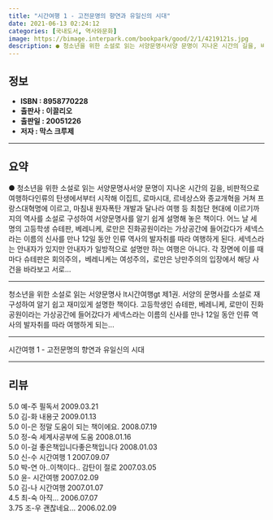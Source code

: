 ```yaml
---
title: "시간여행 1 - 고전문명의 향연과 유일신의 시대"
date: 2021-06-13 02:24:12
categories: [국내도서, 역사와문화]
image: https://bimage.interpark.com/bookpark/good/2/1/4219121s.jpg
description: ● 청소년을 위한 소설로 읽는 서양문명사서양 문명이 지나온 시간의 길을, 비판적으로 여행하다인류의 탄생에서부터 시작해 이집트, 로마시대, 르네상스와 종교개혁을 거쳐 프랑스대혁명에 이르고, 마침내 원자폭탄 개발과 달나라 여행 등 최첨단 현대에 이르기까지의 역사를 소설로 구성하여 서양문명
---
```


## **정보**

- **ISBN : 8958770228**
- **출판사 : 이끌리오**
- **출판일 : 20051226**
- **저자 : 막스 크루제**

------



## **요약**

●  청소년을 위한 소설로 읽는 서양문명사서양 문명이 지나온 시간의 길을, 비판적으로 여행하다인류의 탄생에서부터 시작해 이집트, 로마시대, 르네상스와 종교개혁을 거쳐 프랑스대혁명에 이르고, 마침내 원자폭탄 개발과 달나라 여행 등 최첨단 현대에 이르기까지의 역사를 소설로 구성하여 서양문명사를 알기 쉽게 설명해 놓은 책이다.  어느 날 세 명의 고등학생 슈테판, 베레니케, 로만은 진화공원이라는 가상공간에 들어갔다가 세넥스라는 이름의 신사를 만나 12일 동안 인류 역사의 발자취를 따라 여행하게 된다. 세넥스라는 안내자가 있지만 안내자가 일방적으로 설명만 하는 여행은 아니다. 각 장면에 이를 때마다 슈테판은 회의주의，베레니케는 여성주의，로만은 낭만주의의 입장에서 해당 사건을 바라보고 서로...

------

청소년을 위한 소설로 읽는 서양문명사 lt시간여행gt 제1권. 서양의 문명사를 소설로 재구성하여 알기 쉽고 재미있게 설명한 책이다. 고등학생인 슈테판, 베레니케, 로만이 진화공원이라는 가상공간에 들어갔다가 세넥스라는 이름의 신사를 만나 12일 동안 인류 역사의 발자취를 따라 여행하게 되는... 

------


시간여행 1 - 고전문명의 향연과 유일신의 시대 

------


## **리뷰** 

5.0 예-주 필독서 2009.03.21 <br/>5.0 김-화 내용굿 2009.01.13 <br/>5.0 이-은 정말 도움이 되는 책이에요.  2008.07.19 <br/>5.0 정-숙 세계사공부에 도움 2008.01.16 <br/>5.0 이-걸 좋은책입니다좋은책입니다 2008.01.03 <br/>5.0 신-수 시간여행 1 2007.09.07 <br/>5.0 박-연 아..이책이다.. 감탄이 절로 2007.03.05 <br/>5.0 윤- 시간여행 2007.02.09 <br/>5.0 김-나 시간여행 2007.01.07 <br/>4.5 최-숙 아직... 2006.07.07 <br/>3.75 조-우 괜찮네요... 2006.02.09 <br/>